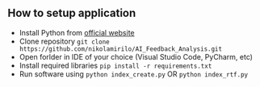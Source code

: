 ## How to setup application

- Install Python from [official website](https://www.python.org/)
- Clone repository `git clone https://github.com/nikolamirilo/AI_Feedback_Analysis.git`
- Open forlder in IDE of your choice (Visual Studio Code, PyCharm, etc)
- Install required libraries `pip install -r requirements.txt`
- Run software using `python index_create.py` OR `python index_rtf.py`

